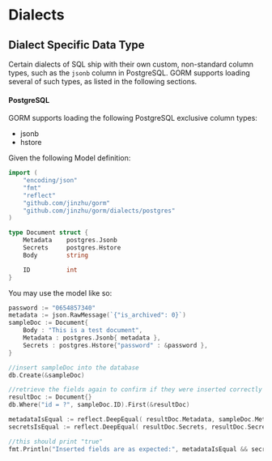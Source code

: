 # Dialects

<!-- toc -->

## Dialect Specific Data Type

Certain dialects of SQL ship with their own custom, non-standard column types, such as the `jsonb` column in PostgreSQL. GORM supports loading several of such types, as listed in the following sections.

#### PostgreSQL

GORM supports loading the following PostgreSQL exclusive column types:
- jsonb
- hstore

Given the following Model definition:

```go
import (
	"encoding/json"
	"fmt"
	"reflect"
	"github.com/jinzhu/gorm"
	"github.com/jinzhu/gorm/dialects/postgres"
)

type Document struct {
	Metadata    postgres.Jsonb
	Secrets     postgres.Hstore
	Body        string

	ID          int
}
```

You may use the model like so:

```go
password := "0654857340"
metadata := json.RawMessage(`{"is_archived": 0}`)
sampleDoc := Document{
    Body : "This is a test document",
    Metadata : postgres.Jsonb{ metadata },
    Secrets : postgres.Hstore{"password" : &password },
}

//insert sampleDoc into the database
db.Create(&sampleDoc)

//retrieve the fields again to confirm if they were inserted correctly
resultDoc := Document{}
db.Where("id = ?", sampleDoc.ID).First(&resultDoc)

metadataIsEqual := reflect.DeepEqual( resultDoc.Metadata, sampleDoc.Metadata)
secretsIsEqual := reflect.DeepEqual( resultDoc.Secrets, resultDoc.Secrets)

//this should print "true"
fmt.Println("Inserted fields are as expected:", metadataIsEqual && secretsIsEqual)

```
